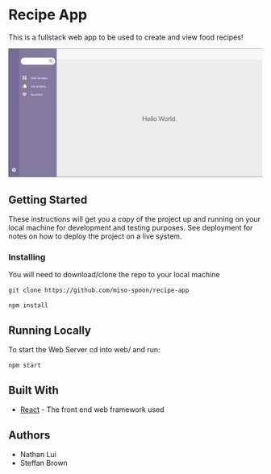 # Recipe App

This is a fullstack web app to be used to create and view food recipes!

![alt text](https://raw.githubusercontent.com/miso-spoon/recipe-app/dev/preview.png)

## Getting Started

These instructions will get you a copy of the project up and running on your local machine for development and testing purposes. See deployment for notes on how to deploy the project on a live system.

### Installing

You will need to download/clone the repo to your local machine

```
git clone https://github.com/miso-spoon/recipe-app
```

```
npm install
```

## Running Locally

To start the Web Server cd into web/ and run:

```
npm start
```

## Built With

- [React](https://reactjs.org/) - The front end web framework used

## Authors

- Nathan Lui
- Steffan Brown
